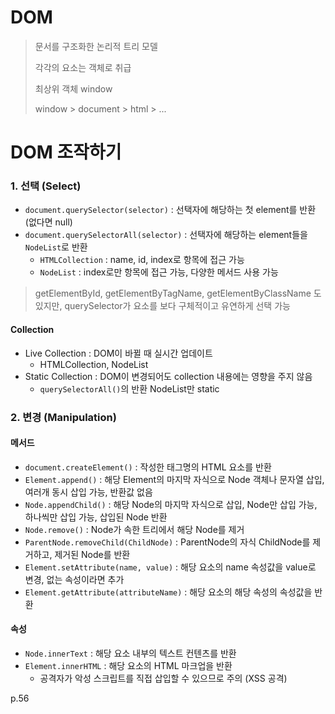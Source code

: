 # DOM

> 문서를 구조화한 논리적 트리 모델
>
> 각각의 요소는 객체로 취급
>
> 최상위 객체 window
>
> window > document > html > ...



# DOM 조작하기

### 1. 선택 (Select)

- `document.querySelector(selector)` : 선택자에 해당하는 첫 element를 반환 (없다면 null)
- `document.querySelectorAll(selector)` : 선택자에 해당하는 element들을 `NodeList`로 반환
  - `HTMLCollection` : name, id, index로 항목에 접근 가능
  - `NodeList` : index로만 항목에 접근 가능, 다양한 메서드 사용 가능


> getElementById, getElementByTagName, getElementByClassName 도 있지만, querySelector가 요소를 보다 구체적이고 유연하게 선택 가능



#### Collection

- Live Collection : DOM이 바뀔 때 실시간 업데이트
  - HTMLCollection, NodeList
- Static Collection : DOM이 변경되어도 collection 내용에는 영향을 주지 않음
  - `querySelectorAll()`의 반환 NodeList만 static



### 2. 변경 (Manipulation)

#### 메서드

- `document.createElement()` : 작성한 태그명의 HTML 요소를 반환
- `Element.append()` : 해당 Element의 마지막 자식으로 Node 객체나 문자열 삽입, 여러개 동시 삽입 가능, 반환값 없음
- `Node.appendChild()` : 해당 Node의 마지막 자식으로 삽입, Node만 삽입 가능, 하나씩만 삽입 가능, 삽입된 Node 반환
- `Node.remove()` : Node가 속한 트리에서 해당 Node를 제거
- `ParentNode.removeChild(ChildNode)` : ParentNode의 자식 ChildNode를 제거하고, 제거된 Node를 반환
- `Element.setAttribute(name, value)` : 해당 요소의 name 속성값을 value로 변경, 없는 속성이라면 추가
- `Element.getAttribute(attributeName)` : 해당 요소의 해당 속성의 속성값을 반환



#### 속성

- `Node.innerText` : 해당 요소 내부의 텍스트 컨텐츠를 반환
- `Element.innerHTML` : 해당 요소의 HTML 마크업을 반환
  - 공격자가 악성 스크립트를 직접 삽입할 수 있으므로 주의 (XSS 공격)



p.56